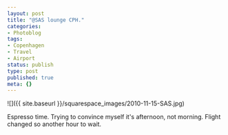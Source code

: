 ```yaml
---
layout: post
title: "@SAS lounge CPH."
categories:
- Photoblog
tags:
- Copenhagen
- Travel
- Airport
status: publish
type: post
published: true
meta: {}
---
```


![]({{ site.baseurl }}/squarespace_images/2010-11-15-SAS.jpg) 

Espresso time. Trying to convince myself it's afternoon, not morning. Flight changed so another hour to wait.

